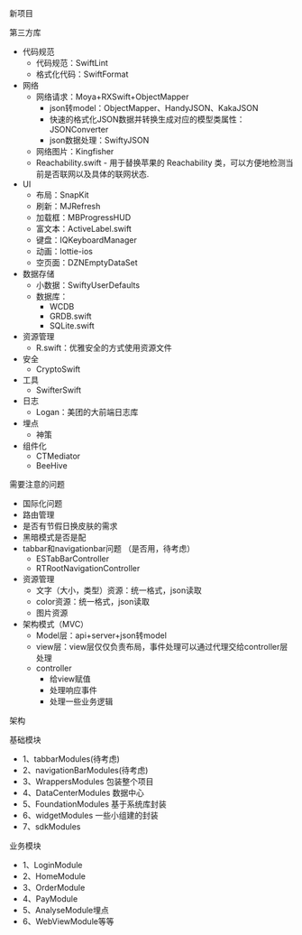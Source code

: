 新项目

第三方库

- 代码规范
  - 代码规范：SwiftLint
  - 格式化代码：SwiftFormat
- 网络
  - 网络请求：Moya+RXSwift+ObjectMapper 
    - json转model：ObjectMapper、HandyJSON、KakaJSON 
    - 快速的格式化JSON数据并转换生成对应的模型类属性：JSONConverter
    - json数据处理：SwiftyJSON
  - 网络图片：Kingfisher
  - Reachability.swift - 用于替换苹果的 Reachability 类，可以方便地检测当前是否联网以及具体的联网状态.
- UI
  - 布局：SnapKit
  - 刷新：MJRefresh
  - 加载框：MBProgressHUD
  - 富文本：ActiveLabel.swift
  - 键盘：IQKeyboardManager
  - 动画：lottie-ios
  - 空页面：DZNEmptyDataSet
- 数据存储
  - 小数据：SwiftyUserDefaults
  - 数据库：
    - WCDB
    - GRDB.swift
    - SQLite.swift
- 资源管理
  - R.swift：优雅安全的方式使用资源文件
- 安全
  - CryptoSwift
- 工具
  - SwifterSwift
- 日志
  - Logan：美团的大前端日志库
- 埋点
  - 神策
- 组件化
  - CTMediator
  -  BeeHive



需要注意的问题

- 国际化问题
- 路由管理
- 是否有节假日换皮肤的需求
- 黑暗模式是否是配
- tabbar和navigationbar问题 （是否用，待考虑）
  - ESTabBarController
  - RTRootNavigationController
- 资源管理
  - 文字（大小，类型）资源：统一格式，json读取
  - color资源：统一格式，json读取
  - 图片资源
- 架构模式（MVC）
  - Model层：api+server+json转model
  - view层：view层仅仅负责布局，事件处理可以通过代理交给controller层处理
  - controller
    - 给view赋值
    - 处理响应事件
    - 处理一些业务逻辑



架构

基础模块

- 1、tabbarModules(待考虑)
- 2、navigationBarModules(待考虑)
- 3、WrappersModules 包装整个项目
- 4、DataCenterModules 数据中心
- 5、FoundationModules 基于系统库封装
- 6、widgetModules 一些小组建的封装
- 7、sdkModules 
  

业务模块

- 1、LoginModule
- 2、HomeModule
- 3、OrderModule
- 4、PayModule
- 5、AnalyseModule埋点
- 6、WebViewModule等等










